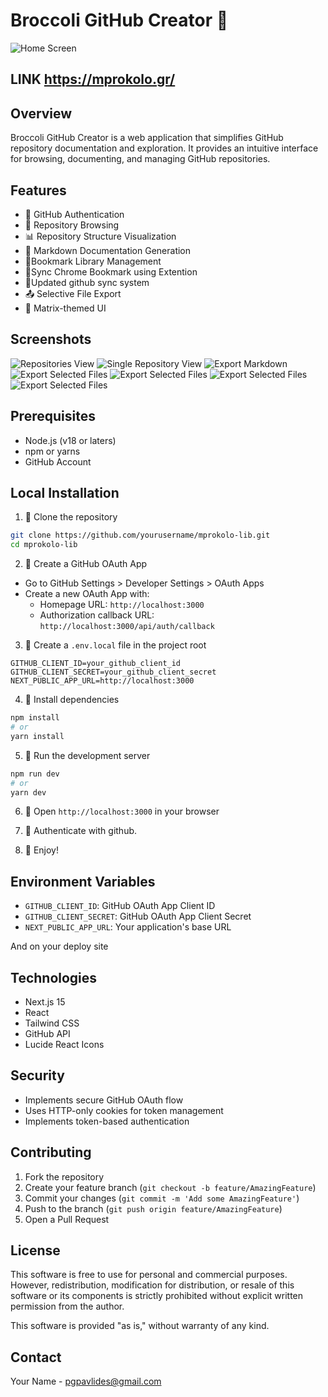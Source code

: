# Broccoli GitHub Creator 🥦

![Home Screen](docs/screenshots/1_home.png)

## LINK https://mprokolo.gr/

## Overview

Broccoli GitHub Creator is a web application that simplifies GitHub repository documentation and exploration. It provides an intuitive interface for browsing, documenting, and managing GitHub repositories.



## Features

- 🌱 GitHub Authentication
- 📂 Repository Browsing
- 📊 Repository Structure Visualization
- 📝 Markdown Documentation Generation
- 🥦Bookmark Library Management
- 🥦Sync Chrome Bookmark using Extention
- 🥦Updated github sync system
- 📤 Selective File Export
- 💚 Matrix-themed UI

## Screenshots

![Repositories View](docs/screenshots/2_repoview.png)
![Single Repository View](docs/screenshots/3_repo_single.png)
![Export Markdown](docs/screenshots/4_exportmd.png)
![Export Selected Files](docs/screenshots/5_export_selected_files.png)
![Export Selected Files](docs/screenshots/6_bookmark_library.png)
![Export Selected Files](docs/screenshots/7_bookmark_sync.png)
![Export Selected Files](docs/screenshots/8_bookmark_management.png)

## Prerequisites

- Node.js (v18 or laters)
- npm or yarns
- GitHub Account

## Local Installation

1. 🌱 Clone the repository
```bash
git clone https://github.com/yourusername/mprokolo-lib.git
cd mprokolo-lib
```

2. 🌱 Create a GitHub OAuth App
- Go to GitHub Settings > Developer Settings > OAuth Apps
- Create a new OAuth App with:
  - Homepage URL: `http://localhost:3000`
  - Authorization callback URL: `http://localhost:3000/api/auth/callback`

3. 🌱 Create a `.env.local` file in the project root
```env
GITHUB_CLIENT_ID=your_github_client_id
GITHUB_CLIENT_SECRET=your_github_client_secret
NEXT_PUBLIC_APP_URL=http://localhost:3000
```

4. 🌱 Install dependencies
```bash
npm install
# or
yarn install
```

5. 🌱 Run the development server
```bash
npm run dev
# or
yarn dev
```

6. 🌱 Open `http://localhost:3000` in your browser

7. 🌱 Authenticate with github.

8. 🌱 Enjoy!

## Environment Variables

- `GITHUB_CLIENT_ID`: GitHub OAuth App Client ID
- `GITHUB_CLIENT_SECRET`: GitHub OAuth App Client Secret
- `NEXT_PUBLIC_APP_URL`: Your application's base URL

And on your deploy site

## Technologies

- Next.js 15
- React
- Tailwind CSS
- GitHub API
- Lucide React Icons

## Security

- Implements secure GitHub OAuth flow
- Uses HTTP-only cookies for token management
- Implements token-based authentication

## Contributing

1. Fork the repository
2. Create your feature branch (`git checkout -b feature/AmazingFeature`)
3. Commit your changes (`git commit -m 'Add some AmazingFeature'`)
4. Push to the branch (`git push origin feature/AmazingFeature`)
5. Open a Pull Request

## License

This software is free to use for personal and commercial purposes. However, redistribution, modification for distribution, or resale of this software or its components is strictly prohibited without explicit written permission from the author.

This software is provided "as is," without warranty of any kind.

## Contact

Your Name - pgpavlides@gmail.com
